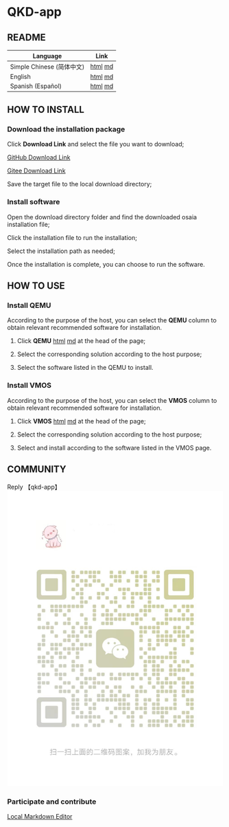 # QKD-app

## README

| Language | Link |
|----------|------|
| Simple Chinese (简体中文) | [html](./index.html) [md](./README.md) |
| English | [html](./index.en.html) [md](./README.en.md) |
| Spanish (Español) | [html](./index.es.html) [md](./README.es.md) |

## HOW TO INSTALL

### Download the installation package

Click **Download Link** and select the file you want to download;

[GitHub Download Link](https://github.com/david921518/qkd-app/releases/latest)

[Gitee Download Link](https://gitee.com/david921518/qkd-app/releases/latest)

Save the target file to the local download directory;

### Install software

Open the download directory folder and find the downloaded osaia installation file;

Click the installation file to run the installation;

Select the installation path as needed;

Once the installation is complete, you can choose to run the software.

## HOW TO USE

### Install QEMU

According to the purpose of the host, you can select the **QEMU** column to obtain relevant recommended software for installation.

1. Click **QEMU** [html](./qemu/index.en.html) [md](./qemu/README.en.md) at the head of the page;

2. Select the corresponding solution according to the host purpose;

3. Select the software listed in the QEMU to install.

### Install VMOS

According to the purpose of the host, you can select the **VMOS** column to obtain relevant recommended software for installation.

1. Click **VMOS** [html](./vmos/index.en.html) [md](./vmos/README.en.md) at the head of the page;

2. Select the corresponding solution according to the host purpose;

3. Select and install according to the software listed in the VMOS page.

## COMMUNITY

Reply 【qkd-app】 ![WeChatQrCode#300px](./images/wx_qrcode.jpg)

### Participate and contribute

[Local Markdown Editor](./editor/index.html)